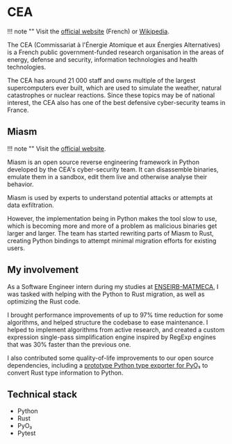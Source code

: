 # CEA

!!! note ""
    Visit the [official website](https://www.cea.fr/) (French) or [Wikipedia](https://en.wikipedia.org/wiki/French_Alternative_Energies_and_Atomic_Energy_Commission).

The CEA (Commissariat à l'Énergie Atomique et aux Énergies Alternatives) is a French public government-funded research organisation in the areas of energy, defense and security, information technologies and health technologies.

The CEA has around 21 000 staff and owns multiple of the largest supercomputers ever built, which are used to simulate the weather, natural catastrophes or nuclear reactions. Since these topics may be of national interest, the CEA also has one of the best defensive cyber-security teams in France.

## Miasm

!!! note ""
    Visit the [official website](https://miasm.re/blog/).

Miasm is an open source reverse engineering framework in Python developed by the CEA's cyber-security team. It can disassemble binaries, emulate them in a sandbox, edit them live and otherwise analyse their behavior.

Miasm is used by experts to understand potential attacks or attempts at data exfiltration.

However, the implementation being in Python makes the tool slow to use, which is becoming more and more of a problem as malicious binaries get larger and larger. The team has started rewriting parts of Miasm to Rust, creating Python bindings to attempt minimal migration efforts for existing users.

## My involvement

As a Software Engineer intern during my studies at [ENSEIRB-MATMECA](enseirb.md), I was tasked with helping with the Python to Rust migration, as well as optimizing the Rust code. 

I brought performance improvements of up to 97% time reduction for some algorithms, and helped structure the codebase to ease maintenance. I helped to implement algorithms from active research, and created a custom expression single-pass simplification engine inspired by RegExp engines that was 30% faster than the previous one.

I also contributed some quality-of-life improvements to our open source dependencies, including a [prototype Python type exporter for PyO₃](https://github.com/PyO3/pyo3/issues/2454) to convert Rust type information to Python.

## Technical stack

- Python
- Rust
- PyO₃
- Pytest
